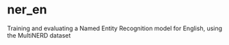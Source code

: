 # ner_en
Training and evaluating a Named Entity Recognition model for English, using the MultiNERD dataset
